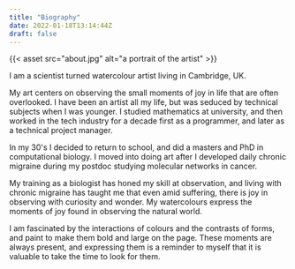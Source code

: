 ```yaml
---
title: "Biography"
date: 2022-01-18T13:14:44Z
draft: false
---
```


{{< asset src="about.jpg" alt="a portrait of the artist" >}}

I am a scientist turned watercolour artist living in Cambridge, UK. 

My art centers on observing the small moments of joy in life that are often overlooked.  I have been an artist all my life, but was seduced by technical subjects when I was younger. I studied mathematics at university, and then worked in the tech industry for a decade first as a programmer, and later as a technical project manager.  

In my 30's I decided to return to school, and did a masters and PhD in computational biology.  I moved into doing art after I developed daily chronic migraine during my postdoc studying molecular networks in cancer.

My training as a biologist has honed my skill at observation, and living with chronic migraine has taught me that even amid suffering, there is joy in observing with curiosity and wonder.  My watercolours express the moments of joy found in observing the natural world.  

I am fascinated by the interactions of colours and the contrasts of forms, and paint to make them bold and large on the page.  These moments are always present, and expressing them is a reminder to myself that it is valuable to take the time to look for them.

